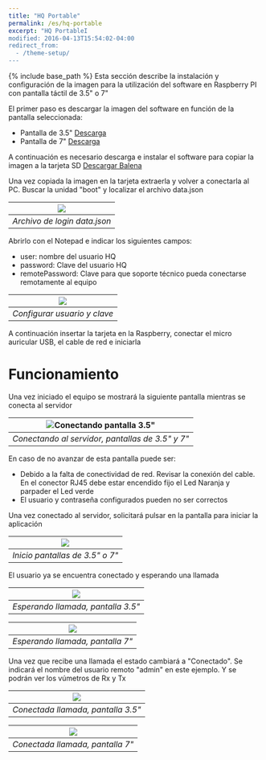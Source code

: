 ```yaml
---
title: "HQ Portable"
permalink: /es/hq-portable
excerpt: "HQ PortableI
modified: 2016-04-13T15:54:02-04:00
redirect_from:
  - /theme-setup/
---
```


{% include base_path %}
Esta sección describe la instalación y configuración de la imagen para la utilización del software en Raspberry PI con pantalla táctil de 3.5" o 7"

El primer paso es descargar la imagen del software en función de la pantalla seleccionada:
* Pantalla de 3.5" [Descarga](https://isthari-hq.s3.amazonaws.com/hq-portable-35-v3.1.2.img)
* Pantalla de 7" [Descarga](https://isthari-hq.s3.amazonaws.com/hq-portable-7-v3.1.2b.img)

A continuación es necesario descarga e instalar el software para copiar la imagen a la tarjeta SD [Descargar Balena](https://www.balena.io/etcher/)

Una vez copiada la imagen en la tarjeta extraerla y volver a conectarla al PC. Buscar la unidad "boot" y localizar el archivo data.json

|![](file-browser.png)|
|:--:|
|*Archivo de login data.json*|

Abrirlo con el Notepad e indicar los siguientes campos:
* user: nombre del usuario HQ
* password: Clave del usuario HQ
* remotePassword: Clave para que soporte técnico pueda conectarse remotamente al equipo

|![](data-json.png)|
|:--:|
|*Configurar usuario y clave*|

A continuación insertar la tarjeta en la Raspberry, conectar el micro auricular USB, el cable de red e iniciarla

# Funcionamiento
Una vez iniciado el equipo se mostrará la siguiente pantalla mientras se conecta al servidor

|![Conectando pantalla 3.5"](conectando.png)|
|:--:|
|*Conectando al servidor, pantallas de 3.5" y 7"*|

En caso de no avanzar de esta pantalla puede ser:
* Debido a la falta de conectividad de red. Revisar la conexión del cable. En el conector RJ45 debe estar encendido fijo el Led Naranja y parpader el Led verde
* El usuario y contraseña configurados pueden no ser correctos

Una vez conectado al servidor, solicitará pulsar en la pantalla para iniciar la aplicación

|![](pulse-iniciar.png)|
|:--:|
|*Inicio pantallas de 3.5" o 7"*|

El usuario ya se encuentra conectado y esperando una llamada

|![](esperando.png)|
|:--:|
|*Esperando llamada, pantalla 3.5"*|

|![](esperando-7.png)|
|:--:|
|*Esperando llamada, pantalla 7"*|

Una vez que recibe una llamada el estado cambiará a "Conectado". 
Se indicará el nombre del usuario remoto "admin" en este ejemplo.
Y se podrán ver los vúmetros de Rx y Tx

|![](conectado.png)|
|:--:|
|*Conectada llamada, pantalla 3.5"*|

|![](conectado-7.png)|
|:--:|
|*Conectada llamada, pantalla 7"*|
